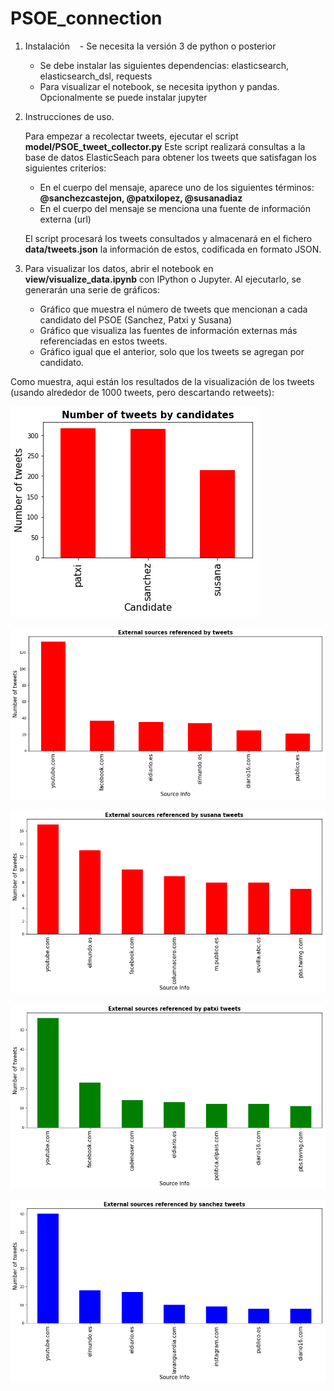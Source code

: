 # PSOE_connection
1. Instalación
    - Se necesita la versión 3 de python o posterior
    - Se debe instalar las siguientes dependencias: elasticsearch, elasticsearch_dsl, requests
    - Para visualizar el notebook, se necesita ipython y pandas. Opcionalmente se puede instalar jupyter 
    

2. Instrucciones de uso.

    Para empezar a recolectar tweets, ejecutar el script **model/PSOE_tweet_collector.py**
    Este script realizará consultas a la base de datos ElasticSeach para obtener los tweets que satisfagan los siguientes
    criterios:
    - En el cuerpo del mensaje, aparece uno de los siguientes términos: **@sanchezcastejon, @patxilopez, @susanadiaz**
    - En el cuerpo del mensaje se menciona una fuente de información externa (url)

    El script procesará los tweets consultados y almacenará en el fichero **data/tweets.json** la información de estos, codificada en formato
    JSON.


3. Para visualizar los datos, abrir el notebook en **view/visualize_data.ipynb** con IPython o Jupyter.
  Al ejecutarlo, se generarán una serie de gráficos:
    - Gráfico que muestra el número de tweets que mencionan a cada candidato del PSOE (Sanchez, Patxi y Susana)
    - Gráfico que visualiza las fuentes de información externas más referenciadas en estos tweets.
    - Gráfico igual que el anterior, solo que los tweets se agregan por candidato.




Como muestra,  aqui están los resultados de la visualización de los tweets (usando alrededor de 1000 tweets, pero descartando retweets):


![Alt text](/images/grafico1.png?raw=true "Optional Title")


![Alt text](/images/grafico2.png?raw=true "Optional Title")


![Alt text](/images/grafico3.png?raw=true "Optional Title")


![Alt text](/images/grafico4.png?raw=true "Optional Title")



![Alt text](/images/grafico5.png?raw=true "Optional Title")

